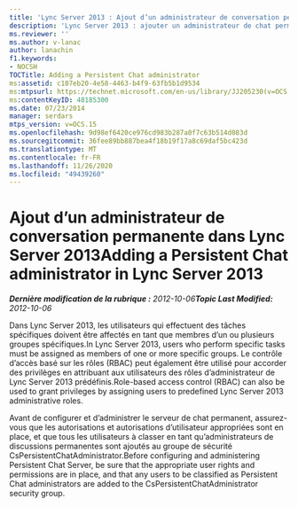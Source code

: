 ```yaml
---
title: 'Lync Server 2013 : Ajout d’un administrateur de conversation permanente'
description: 'Lync Server 2013 : ajouter un administrateur de chat permanent.'
ms.reviewer: ''
ms.author: v-lanac
author: lanachin
f1.keywords:
- NOCSH
TOCTitle: Adding a Persistent Chat administrator
ms:assetid: c107eb20-4e58-4463-b4f9-63fb5b1d9534
ms:mtpsurl: https://technet.microsoft.com/en-us/library/JJ205230(v=OCS.15)
ms:contentKeyID: 48185300
ms.date: 07/23/2014
manager: serdars
mtps_version: v=OCS.15
ms.openlocfilehash: 9d98ef6420ce976cd983b287a0f7c63b514d083d
ms.sourcegitcommit: 36fee89bb887bea4f18b19f17a8c69daf5bc423d
ms.translationtype: MT
ms.contentlocale: fr-FR
ms.lasthandoff: 11/26/2020
ms.locfileid: "49439260"
---
```

# <a name="adding-a-persistent-chat-administrator-in-lync-server-2013"></a><span data-ttu-id="8025d-103">Ajout d’un administrateur de conversation permanente dans Lync Server 2013</span><span class="sxs-lookup"><span data-stu-id="8025d-103">Adding a Persistent Chat administrator in Lync Server 2013</span></span>

<div data-xmlns="http://www.w3.org/1999/xhtml">

<div class="topic" data-xmlns="http://www.w3.org/1999/xhtml" data-msxsl="urn:schemas-microsoft-com:xslt" data-cs="https://msdn.microsoft.com/">

<div data-asp="https://msdn2.microsoft.com/asp">



</div>

<div id="mainSection">

<div id="mainBody"><span data-ttu-id="8025d-104">

<span> </span></span><span class="sxs-lookup"><span data-stu-id="8025d-104">

<span> </span></span></span>

<span data-ttu-id="8025d-105">_**Dernière modification de la rubrique :** 2012-10-06_</span><span class="sxs-lookup"><span data-stu-id="8025d-105">_**Topic Last Modified:** 2012-10-06_</span></span>

<span data-ttu-id="8025d-106">Dans Lync Server 2013, les utilisateurs qui effectuent des tâches spécifiques doivent être affectés en tant que membres d’un ou plusieurs groupes spécifiques.</span><span class="sxs-lookup"><span data-stu-id="8025d-106">In Lync Server 2013, users who perform specific tasks must be assigned as members of one or more specific groups.</span></span> <span data-ttu-id="8025d-107">Le contrôle d’accès basé sur les rôles (RBAC) peut également être utilisé pour accorder des privilèges en attribuant aux utilisateurs des rôles d’administrateur de Lync Server 2013 prédéfinis.</span><span class="sxs-lookup"><span data-stu-id="8025d-107">Role-based access control (RBAC) can also be used to grant privileges by assigning users to predefined Lync Server 2013 administrative roles.</span></span>

<span data-ttu-id="8025d-108">Avant de configurer et d’administrer le serveur de chat permanent, assurez-vous que les autorisations et autorisations d’utilisateur appropriées sont en place, et que tous les utilisateurs à classer en tant qu’administrateurs de discussions permanentes sont ajoutés au groupe de sécurité CsPersistentChatAdministrator.</span><span class="sxs-lookup"><span data-stu-id="8025d-108">Before configuring and administering Persistent Chat Server, be sure that the appropriate user rights and permissions are in place, and that any users to be classified as Persistent Chat administrators are added to the CsPersistentChatAdministrator security group.</span></span>

<span data-ttu-id="8025d-109"></div>

<span> </span>

</div>

</div>

</span><span class="sxs-lookup"><span data-stu-id="8025d-109"></div>

<span> </span>

</div>

</div>

</span></span></div>

